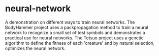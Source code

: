 neural-network
==============

A demonstration on different ways to train neural networks. The BodyHammer project uses a packpropagation method to train a neural network to recognize a small set of test symbols and demonstrates a practical use for neural networks. The Tetsuo project uses a genetic algorithm to define the fitness of each 'creature' and by natural selection, optimizes the neural network.
